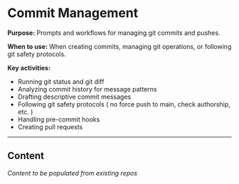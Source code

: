 # Commit Management

**Purpose:** Prompts and workflows for managing git commits and pushes.

**When to use:** When creating commits, managing git operations, or following git safety protocols.

**Key activities:**
- Running git status and git diff
- Analyzing commit history for message patterns
- Drafting descriptive commit messages
- Following git safety protocols ( no force push to main, check authorship, etc. )
- Handling pre-commit hooks
- Creating pull requests

---

## Content

_Content to be populated from existing repos_
